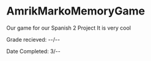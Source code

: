 # AmrikMarkoMemoryGame
Our game for our Spanish 2 Project
It is very cool

Grade recieved: --/--

Date Completed: 3/--
